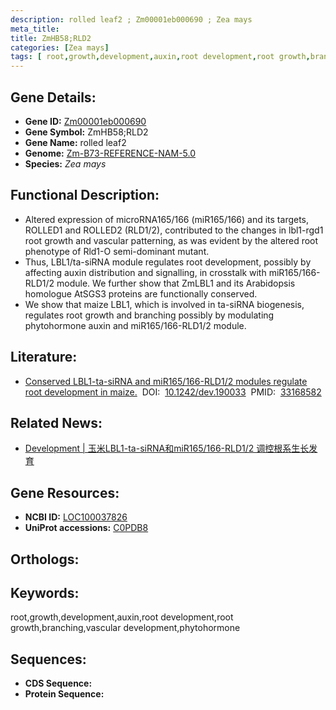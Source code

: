 ```yaml
---
description: rolled leaf2 ; Zm00001eb000690 ; Zea mays
meta_title:
title: ZmHB58;RLD2
categories: [Zea mays]
tags: [ root,growth,development,auxin,root development,root growth,branching,vascular development,phytohormone ]
---
```


## Gene Details:
- **Gene ID:**	[Zm00001eb000690]()
- **Gene Symbol:** ZmHB58;RLD2
- **Gene Name:** rolled leaf2
- **Genome:** [Zm-B73-REFERENCE-NAM-5.0]()
- **Species:** *Zea mays*

## Functional Description:
   - Altered expression of microRNA165/166 (miR165/166) and its targets, ROLLED1 and ROLLED2 (RLD1/2), contributed to the changes in lbl1-rgd1 root growth and vascular patterning, as was evident by the altered root phenotype of Rld1-O semi-dominant mutant.
   - Thus, LBL1/ta-siRNA module regulates root development, possibly by affecting auxin distribution and signalling, in crosstalk with miR165/166-RLD1/2 module. We further show that ZmLBL1 and its Arabidopsis homologue AtSGS3 proteins are functionally conserved.
   - We show that maize LBL1, which is involved in ta-siRNA biogenesis, regulates root growth and branching possibly by modulating phytohormone auxin and miR165/166-RLD1/2 module.

## Literature:
   - [Conserved LBL1-ta-siRNA and miR165/166-RLD1/2 modules regulate root development in maize.]( https://journals.biologists.com/dev/article/148/1/dev190033/223193/Conserved-LBL1-ta-siRNA-and-miR165-166-RLD1-2)&nbsp;&nbsp;DOI:&nbsp;&nbsp;[10.1242/dev.190033](https://journals.biologists.com/dev/article/148/1/dev190033/223193/Conserved-LBL1-ta-siRNA-and-miR165-166-RLD1-2)&nbsp;&nbsp;PMID:&nbsp;&nbsp;[33168582](https://pubmed.ncbi.nlm.nih.gov/33168582/)

## Related News:
   - [Development | 玉米LBL1-ta-siRNA和miR165/166-RLD1/2 调控根系生长发育](https://mp.weixin.qq.com/s?__biz=Mzg3MDEwNDEyMg==&mid=2247499877&idx=6&sn=624bb2bad0751749b9333c1f18353f9c&chksm=ce906d30f9e7e42649aa627b54052b471ddf310b4efd4da4101d666d92afd92f96de7f73f3e6&scene=27#wechat_redirect)

## Gene Resources:
- **NCBI ID:** [LOC100037826](https://www.ncbi.nlm.nih.gov/gene/?term=LOC100037826)
- **UniProt accessions:** [C0PDB8](https://www.uniprot.org/uniprotkb/C0PDB8/entry)

## Orthologs:

## Keywords:
root,growth,development,auxin,root development,root growth,branching,vascular development,phytohormone

## Sequences:
- **CDS Sequence:**
- **Protein Sequence:**

